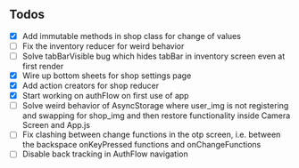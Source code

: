 ## Todos 
- [x] Add immutable methods in shop class for change of values
- [ ] Fix the inventory reducer for weird behavior
- [ ] Solve tabBarVisible bug which hides tabBar in inventory screen even at first render
- [x] Wire up bottom sheets for shop settings page
- [x] Add action creators for shop reducer
- [x] Start working on authFlow on first use of app 
- [ ] Solve weird behavior of AsyncStorage where user_img is not registering and swapping for shop_img and then restore functionality inside Camera Screen and App.js
- [ ] Fix clashing between change functions in the otp screen, i.e. between the backspace onKeyPressed functions and onChangeFunctions
- [ ] Disable back tracking in AuthFlow navigation